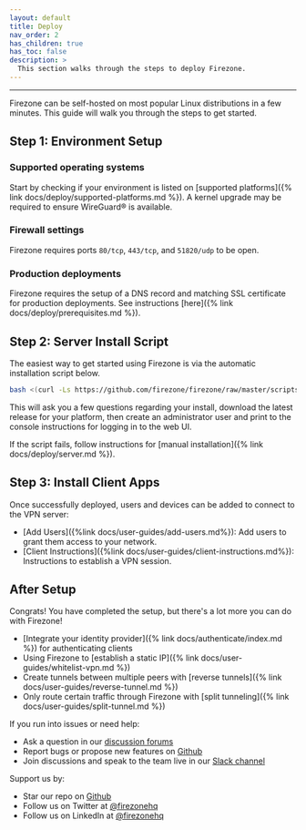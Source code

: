 ```yaml
---
layout: default
title: Deploy
nav_order: 2
has_children: true
has_toc: false
description: >
  This section walks through the steps to deploy Firezone.
---
```

---

Firezone can be self-hosted on most popular Linux distributions in a few minutes.
This guide will walk you through the steps to get started.

## Step 1: Environment Setup

### Supported operating systems

Start by checking if your environment is listed on
[supported platforms]({% link docs/deploy/supported-platforms.md %}).
A kernel upgrade may be required to ensure WireGuard® is available.

### Firewall settings

Firezone requires ports `80/tcp`, `443/tcp`, and `51820/udp` to be open.

### Production deployments

Firezone requires the setup of a DNS record and matching SSL certificate
for production deployments. See instructions
[here]({% link docs/deploy/prerequisites.md %}).

## Step 2: Server Install Script

The easiest way to get started using Firezone is via the automatic installation
script below.

```bash
bash <(curl -Ls https://github.com/firezone/firezone/raw/master/scripts/install.sh)
```

This will ask you a few questions regarding your install, download the latest
release for your platform, then create an administrator user and print to the
console instructions for logging in to the web UI.

If the script fails, follow instructions for
[manual installation]({% link docs/deploy/server.md %}).

## Step 3: Install Client Apps

Once successfully deployed, users and devices can be added to
connect to the VPN server:

* [Add Users]({%link docs/user-guides/add-users.md%}):
Add users to grant them access to your network.
* [Client Instructions]({%link docs/user-guides/client-instructions.md%}):
Instructions to establish a VPN session.



## After Setup

Congrats! You have completed the setup, but there's a lot more you can do with Firezone!

* [Integrate your identity provider]({% link docs/authenticate/index.md %})
for authenticating clients
* Using Firezone to
[establish a static IP]({% link docs/user-guides/whitelist-vpn.md %})
* Create tunnels between multiple peers with
[reverse tunnels]({% link docs/user-guides/reverse-tunnel.md %})
* Only route certain traffic through Firezone with
[split tunneling]({% link docs/user-guides/split-tunnel.md %})

If you run into issues or need help:

* Ask a question in our
[discussion forums](https://discourse.firez.one/)
* Report bugs or propose new features on
[Github](https://github.com/firezone/firezone)
* Join discussions and speak to the team live in our
[Slack channel](https://www.firezone.dev/slack)

Support us by:

* Star our repo on [Github](https://github.com/firezone/firezone)
* Follow us on Twitter at [@firezonehq](https://twitter.com/firezonehq)
* Follow us on LinkedIn at [@firezonehq](https://www.linkedin.com/company/firezonehq)
